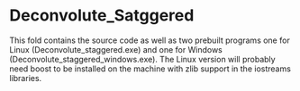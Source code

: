 # Deconvolute_Satggered

This fold contains the source code as well as two prebuilt programs one for Linux (Deconvolute_staggered.exe) and one for Windows (Deconvolute_staggered_windows.exe). The Linux version will probably need boost to be installed on the machine with zlib support in the iostreams libraries. 
